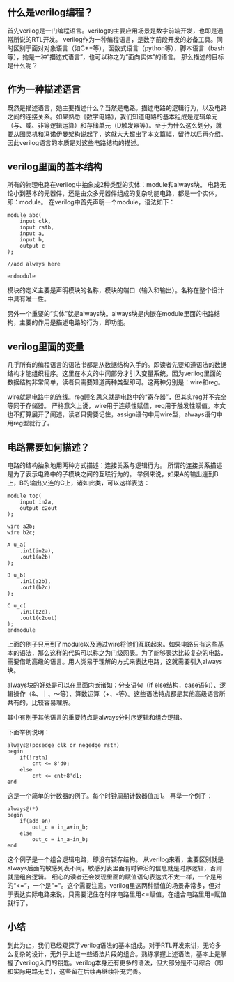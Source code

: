 ## 什么是verilog编程？

首先verilog是一门编程语言。verilog的主要应用场景是数字前端开发，也即是通常所说的RTL开发。
verilog作为一种编程语言，是数字前段开发的必备工具。同时区别于面对对象语言（如C++等），函数式语言（python等），脚本语言（bash等），她是一种“描述式语言”，也可以称之为“面向实体”的语言。
那么描述的目标是什么呢？

## 作为一种描述语言
既然是描述语言，她主要描述什么？当然是电路。描述电路的逻辑行为，以及电路之间的连接关系。如果熟悉《数字电路》，我们知道电路的基本组成是逻辑单元（与、或、非等逻辑运算）和存储单元（D触发器等）。至于为什么这么划分，就要从图灵机和冯诺伊曼架构说起了，这就大大超出了本文篇幅，留待以后再介绍。
因此verilog语言的本质是对这些电路结构的描述。
## verilog里面的基本结构
所有的物理电路在verilog中抽象成2种类型的实体：module和always块。
电路无论小到基本的元器件，还是由众多元器件组成的复杂功能电路，都是一个实体，即：module。
在verilog中首先声明一个module，语法如下：

```clike
module abc(
	input clk,
	input rstb,
	input a,
	input b,
	output c
);

//add always here

endmodule
```
模块的定义主要是声明模块的名称，模块的端口（输入和输出）。名称在整个设计中具有唯一性。

另外一个重要的“实体”就是always块。always块是内嵌在module里面的电路结构，主要的作用是描述电路的行为，即功能。

## verilog里面的变量
几乎所有的编程语言的语法书都是从数据结构入手的。即读者先要知道语法的数据结构才能组织程序。这里在本文的中间部分才引入变量系统，因为verilog里面的数据结构非常简单，读者只需要知道两种类型即可。这两种分别是：wire和reg。

wire就是电路中的连线。reg顾名思义就是电路中的“寄存器”，但其实reg并不完全等同于存储器。
严格意义上说，wire用于连续性赋值，reg用于触发性赋值。本文也不打算展开了阐述，读者只需要记住，assign语句中用wire型，always语句中用reg型就行了。

## 电路需要如何描述？
电路的结构抽象地用两种方式描述：连接关系与逻辑行为。
所谓的连接关系描述是为了表示电路中的子模块之间的互联行为的。
举例来说，如果A的输出连到B上，B的输出又连的C上，诸如此类，可以这样表达：

```clike
module top(
	input in2a,
	output c2out
);

wire a2b;
wire b2c;

A u_a(
	.in1(in2a),
	.out1(a2b)
);

B u_b(
	.in1(a2b),
	.out1(b2c)
);

C u_c(
	.in1(b2c),
	.out1(c2out)
);
endmodule
```
上面的例子只用到了module以及通过wire将他们互联起来。如果电路只有这些基本的语法，那么这样的代码可以称之为门级网表。为了能够表达比较复杂的电路，需要借助高级的语言。用人类易于理解的方式来表达电路，这就需要引入always块。

always块的好处是可以在里面内嵌诸如：分支语句（if else结构，case语句）、逻辑操作（&、｜、～等）、算数运算（+、-等）。这些语法特点都是其他高级语言所共有的，比较容易理解。

其中有别于其他语言的重要特点是always分时序逻辑和组合逻辑。

下面举例说明：
```clike
always@(posedge clk or negedge rstn)
begin
	if(!rstn)
		cnt <= 8'd0;
	else
		cnt <= cnt+8'd1;
end
```
这是一个简单的计数器的例子。每个时钟周期计数器值加1。
再举一个例子：

```clike
always@(*)
begin
	if(add_en)
		out_c = in_a+in_b;
	else
		out_c = in_a-in_b;
end
```
这个例子是一个组合逻辑电路，即没有锁存结构。
从verilog来看，主要区别就是always后面的敏感列表不同。敏感列表里面有时钟沿的信息就是时序逻辑，否则就是组合逻辑。
细心的读者还会发现里面的赋值语句表达式不太一样，一个是用的“<=”，一个是"="。这个需要注意。verilog里这两种赋值的场景非常多，但对于表达实际电路来说，只需要记住在时序电路里用<=赋值，在组合电路里用=赋值就行了。

## 小结
到此为止，我们已经窥探了verilog语法的基本组成。对于RTL开发来讲，无论多么复杂的设计，无外乎上述一些语法片段的组合。熟练掌握上述语法，基本上是掌握了verilog入门的钥匙。verilog本身还有更多的语法，但大部分是不可综合（即和实际电路无关），这些留在后续再继续补充完善。

